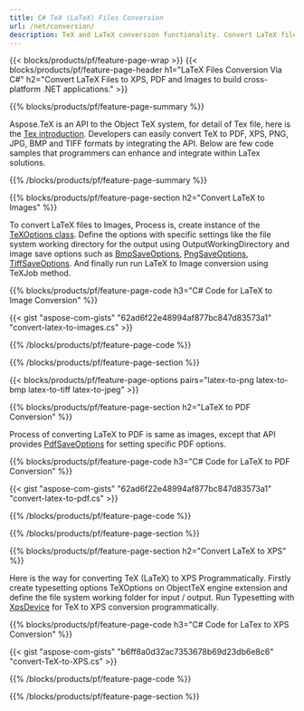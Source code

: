 ```yaml
---
title: C# TeX (LaTeX) Files Conversion
url: /net/conversion/
description: TeX and LaTeX conversion functionality. Convert LaTeX files to PDF, XPS, and image formats including PNG, JPEG, TIFF, and BMP using this .NET API solution.
---
```


{{< blocks/products/pf/feature-page-wrap >}}
{{< blocks/products/pf/feature-page-header h1="LaTeX Files Conversion Via C#" h2="Convert LaTeX Files to XPS, PDF and Images to build cross-platform .NET applications." >}}

{{% blocks/products/pf/feature-page-summary %}}


Aspose.TeX is an API to the Object TeX system, for detail of Tex file, here is the [Tex introduction](https://docs.aspose.com/tex/net/what-is-tex/). Developers can easily convert TeX to PDF, XPS, PNG, JPG, BMP and TIFF formats by integrating the API. Below are few code samples that programmers can enhance and integrate within LaTex solutions.



{{% /blocks/products/pf/feature-page-summary  %}}

{{% blocks/products/pf/feature-page-section  h2="Convert LaTeX to Images" %}}

To convert LaTeX files to Images, Process is, create instance of the [TeXOptions class](https://apireference.aspose.com/tex/net/aspose.tex/texoptions). Define the options with specific settings like the file system working directory for the output using OutputWorkingDirectory and image save options such as [BmpSaveOptions](https://apireference.aspose.com/tex/net/aspose.tex.presentation.image/bmpsaveoptions), [PngSaveOptions](https://apireference.aspose.com/tex/net/aspose.tex.presentation.image/pngsaveoptions), [TiffSaveOptions](https://apireference.aspose.com/tex/net/aspose.tex.presentation.image/tiffsaveoptions). And finally run run LaTeX to Image conversion using TeXJob method.

{{% blocks/products/pf/feature-page-code h3="C# Code for LaTeX to Image Conversion" %}}

{{< gist "aspose-com-gists" "62ad6f22e48994af877bc847d83573a1" "convert-latex-to-images.cs" >}}

{{% /blocks/products/pf/feature-page-code  %}}

{{% /blocks/products/pf/feature-page-section %}}

{{< blocks/products/pf/feature-page-options pairs="latex-to-png latex-to-bmp latex-to-tiff latex-to-jpeg" >}}

{{% blocks/products/pf/feature-page-section  h2="LaTeX to PDF Conversion" %}}

Process of converting LaTeX to PDF is same as images, except that API provides [PdfSaveOptions](https://apireference.aspose.com/tex/net/aspose.tex.presentation.pdf/pdfsaveoptions) for setting specific PDF options. 


{{% blocks/products/pf/feature-page-code h3="C# Code for LaTeX to PDF Conversion" %}}

{{< gist "aspose-com-gists" "62ad6f22e48994af877bc847d83573a1" "convert-latex-to-pdf.cs" >}}

{{% /blocks/products/pf/feature-page-code  %}}

{{% /blocks/products/pf/feature-page-section %}}

{{% blocks/products/pf/feature-page-section  h2="Convert LaTeX to XPS" %}}

Here is the way for converting TeX (LaTeX) to XPS Programmatically. Firstly create typesetting options TeXOptions on ObjectTeX engine extension and define the file system working folder for input / output. Run Typesetting with [XpsDevice](https://apireference.aspose.com/tex/net/aspose.tex.presentation.xps/xpsdevice) for TeX to XPS conversion programmatically.

{{% blocks/products/pf/feature-page-code h3="C# Code for LaTex to XPS Conversion" %}}

{{< gist "aspose-com-gists" "b6ff8a0d32ac7353678b69d23db6e8c6" "convert-TeX-to-XPS.cs" >}}

{{% /blocks/products/pf/feature-page-code  %}}

{{% /blocks/products/pf/feature-page-section %}}